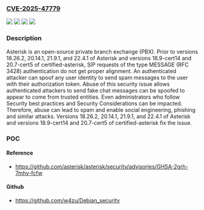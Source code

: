 ### [CVE-2025-47779](https://cve.mitre.org/cgi-bin/cvename.cgi?name=CVE-2025-47779)
![](https://img.shields.io/static/v1?label=Product&message=asterisk&color=blue)
![](https://img.shields.io/static/v1?label=Version&message=%3D%20%3C%2018.9-cert14%20&color=brighgreen)
![](https://img.shields.io/static/v1?label=Vulnerability&message=CWE-140%3A%20Improper%20Neutralization%20of%20Delimiters&color=brighgreen)
![](https://img.shields.io/static/v1?label=Vulnerability&message=CWE-792%3A%20Incomplete%20Filtering%20of%20One%20or%20More%20Instances%20of%20Special%20Elements&color=brighgreen)

### Description

Asterisk is an open-source private branch exchange (PBX). Prior to versions 18.26.2, 20.14.1, 21.9.1, and 22.4.1 of Asterisk and versions 18.9-cert14 and 20.7-cert5 of certified-asterisk, SIP requests of the type MESSAGE (RFC 3428) authentication do not get proper alignment. An authenticated attacker can spoof any user identity to send spam messages to the user with their authorization token. Abuse of this security issue allows authenticated attackers to send fake chat messages can be spoofed to appear to come from trusted entities. Even administrators who follow Security best practices and Security Considerations can be impacted. Therefore, abuse can lead to spam and enable social engineering, phishing and similar attacks. Versions 18.26.2, 20.14.1, 21.9.1, and 22.4.1 of Asterisk and versions 18.9-cert14 and 20.7-cert5 of certified-asterisk fix the issue.

### POC

#### Reference
- https://github.com/asterisk/asterisk/security/advisories/GHSA-2grh-7mhv-fcfw

#### Github
- https://github.com/w4zu/Debian_security

